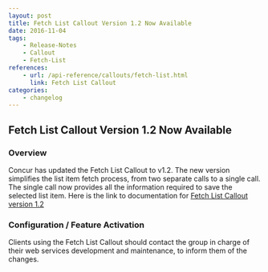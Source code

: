 ```yaml
---
layout: post
title: Fetch List Callout Version 1.2 Now Available
date: 2016-11-04
tags:
    - Release-Notes
    - Callout
    - Fetch-List
references:
    - url: /api-reference/callouts/fetch-list.html
      link: Fetch List Callout
categories:
    - changelog
---
```



## Fetch List Callout Version 1.2 Now Available

### Overview
Concur has updated the Fetch List Callout to v1.2. The new version simplifies the list item fetch process, from two separate calls to a single call. The single call now provides all the information required to save the selected list item. 
Here is the link to documentation for [Fetch List Callout version 1.2](/api-reference/callouts/fetch-list.html)

### Configuration / Feature Activation
Clients using the Fetch List Callout should contact the group in charge of their web services development and maintenance, to inform them of the changes.
